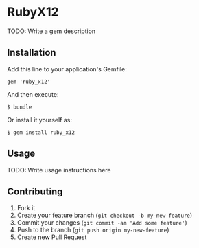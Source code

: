 # RubyX12

TODO: Write a gem description

## Installation

Add this line to your application's Gemfile:

    gem 'ruby_x12'

And then execute:

    $ bundle

Or install it yourself as:

    $ gem install ruby_x12

## Usage

TODO: Write usage instructions here

## Contributing

1. Fork it
2. Create your feature branch (`git checkout -b my-new-feature`)
3. Commit your changes (`git commit -am 'Add some feature'`)
4. Push to the branch (`git push origin my-new-feature`)
5. Create new Pull Request
